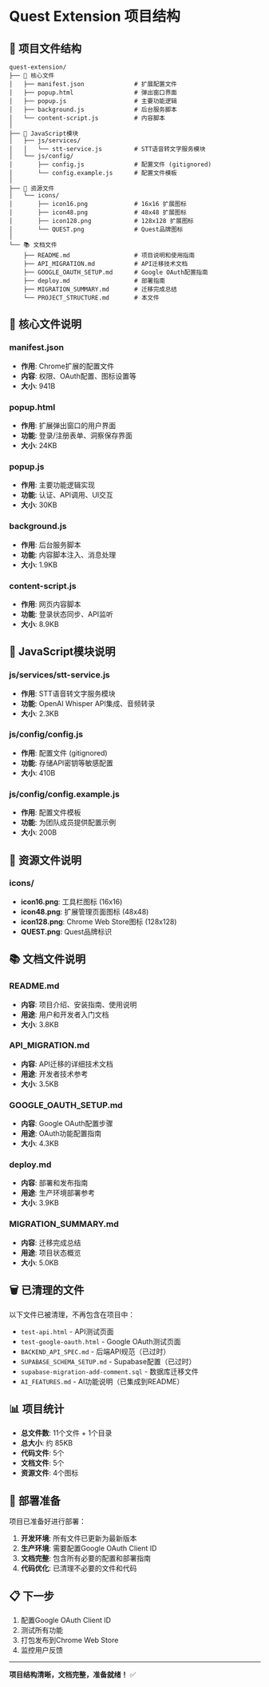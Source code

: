 # Quest Extension 项目结构

## 📁 项目文件结构

```
quest-extension/
├── 📄 核心文件
│   ├── manifest.json              # 扩展配置文件
│   ├── popup.html                 # 弹出窗口界面
│   ├── popup.js                   # 主要功能逻辑
│   ├── background.js              # 后台服务脚本
│   └── content-script.js          # 内容脚本
│
├── 🔧 JavaScript模块
│   ├── js/services/
│   │   └── stt-service.js         # STT语音转文字服务模块
│   └── js/config/
│       ├── config.js              # 配置文件 (gitignored)
│       └── config.example.js      # 配置文件模板
│
├── 🎨 资源文件
│   └── icons/
│       ├── icon16.png             # 16x16 扩展图标
│       ├── icon48.png             # 48x48 扩展图标
│       ├── icon128.png            # 128x128 扩展图标
│       └── QUEST.png              # Quest品牌图标
│
└── 📚 文档文件
    ├── README.md                  # 项目说明和使用指南
    ├── API_MIGRATION.md           # API迁移技术文档
    ├── GOOGLE_OAUTH_SETUP.md      # Google OAuth配置指南
    ├── deploy.md                  # 部署指南
    ├── MIGRATION_SUMMARY.md       # 迁移完成总结
    └── PROJECT_STRUCTURE.md       # 本文件
```

## 🔧 核心文件说明

### manifest.json
- **作用**: Chrome扩展的配置文件
- **内容**: 权限、OAuth配置、图标设置等
- **大小**: 941B

### popup.html
- **作用**: 扩展弹出窗口的用户界面
- **功能**: 登录/注册表单、洞察保存界面
- **大小**: 24KB

### popup.js
- **作用**: 主要功能逻辑实现
- **功能**: 认证、API调用、UI交互
- **大小**: 30KB

### background.js
- **作用**: 后台服务脚本
- **功能**: 内容脚本注入、消息处理
- **大小**: 1.9KB

### content-script.js
- **作用**: 网页内容脚本
- **功能**: 登录状态同步、API监听
- **大小**: 8.9KB

## 🔧 JavaScript模块说明

### js/services/stt-service.js
- **作用**: STT语音转文字服务模块
- **功能**: OpenAI Whisper API集成、音频转录
- **大小**: 2.3KB

### js/config/config.js
- **作用**: 配置文件 (gitignored)
- **功能**: 存储API密钥等敏感配置
- **大小**: 410B

### js/config/config.example.js
- **作用**: 配置文件模板
- **功能**: 为团队成员提供配置示例
- **大小**: 200B

## 🎨 资源文件说明

### icons/
- **icon16.png**: 工具栏图标 (16x16)
- **icon48.png**: 扩展管理页面图标 (48x48)
- **icon128.png**: Chrome Web Store图标 (128x128)
- **QUEST.png**: Quest品牌标识

## 📚 文档文件说明

### README.md
- **内容**: 项目介绍、安装指南、使用说明
- **用途**: 用户和开发者入门文档
- **大小**: 3.8KB

### API_MIGRATION.md
- **内容**: API迁移的详细技术文档
- **用途**: 开发者技术参考
- **大小**: 3.5KB

### GOOGLE_OAUTH_SETUP.md
- **内容**: Google OAuth配置步骤
- **用途**: OAuth功能配置指南
- **大小**: 4.3KB

### deploy.md
- **内容**: 部署和发布指南
- **用途**: 生产环境部署参考
- **大小**: 3.9KB

### MIGRATION_SUMMARY.md
- **内容**: 迁移完成总结
- **用途**: 项目状态概览
- **大小**: 5.0KB

## 🗑️ 已清理的文件

以下文件已被清理，不再包含在项目中：

- `test-api.html` - API测试页面
- `test-google-oauth.html` - Google OAuth测试页面
- `BACKEND_API_SPEC.md` - 后端API规范（已过时）
- `SUPABASE_SCHEMA_SETUP.md` - Supabase配置（已过时）
- `supabase-migration-add-comment.sql` - 数据库迁移文件
- `AI_FEATURES.md` - AI功能说明（已集成到README）

## 📊 项目统计

- **总文件数**: 11个文件 + 1个目录
- **总大小**: 约 85KB
- **代码文件**: 5个
- **文档文件**: 5个
- **资源文件**: 4个图标

## 🚀 部署准备

项目已准备好进行部署：

1. **开发环境**: 所有文件已更新为最新版本
2. **生产环境**: 需要配置Google OAuth Client ID
3. **文档完整**: 包含所有必要的配置和部署指南
4. **代码优化**: 已清理不必要的文件和代码

## 📋 下一步

1. 配置Google OAuth Client ID
2. 测试所有功能
3. 打包发布到Chrome Web Store
4. 监控用户反馈

---

**项目结构清晰，文档完整，准备就绪！** ✅
